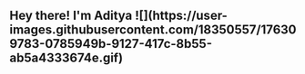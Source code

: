 <h2>Hey there! I'm Aditya ![](https://user-images.githubusercontent.com/18350557/176309783-0785949b-9127-417c-8b55-ab5a4333674e.gif) </h2> 
